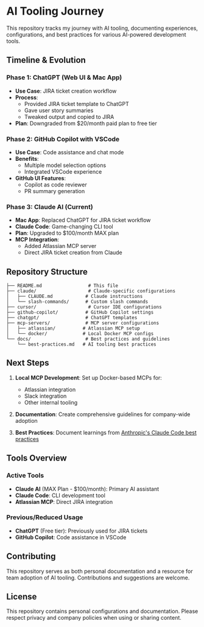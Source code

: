 # AI Tooling Journey

This repository tracks my journey with AI tooling, documenting experiences, configurations, and best practices for various AI-powered development tools.

## Timeline & Evolution

### Phase 1: ChatGPT (Web UI & Mac App)
- **Use Case**: JIRA ticket creation workflow
- **Process**: 
  - Provided JIRA ticket template to ChatGPT
  - Gave user story summaries
  - Tweaked output and copied to JIRA
- **Plan**: Downgraded from $20/month paid plan to free tier

### Phase 2: GitHub Copilot with VSCode
- **Use Case**: Code assistance and chat mode
- **Benefits**: 
  - Multiple model selection options
  - Integrated VSCode experience
- **GitHub UI Features**:
  - Copilot as code reviewer
  - PR summary generation

### Phase 3: Claude AI (Current)
- **Mac App**: Replaced ChatGPT for JIRA ticket workflow
- **Claude Code**: Game-changing CLI tool
- **Plan**: Upgraded to $100/month MAX plan
- **MCP Integration**: 
  - Added Atlassian MCP server
  - Direct JIRA ticket creation from Claude

## Repository Structure

```
├── README.md                 # This file
├── claude/                   # Claude-specific configurations
│   ├── CLAUDE.md            # Claude instructions
│   └── slash-commands/      # Custom slash commands
├── cursor/                   # Cursor IDE configurations
├── github-copilot/          # GitHub Copilot settings
├── chatgpt/                 # ChatGPT templates
├── mcp-servers/             # MCP server configurations
│   ├── atlassian/          # Atlassian MCP setup
│   └── docker/             # Local Docker MCP configs
└── docs/                    # Best practices and guidelines
    └── best-practices.md   # AI tooling best practices
```

## Next Steps

1. **Local MCP Development**: Set up Docker-based MCPs for:
   - Atlassian integration
   - Slack integration
   - Other internal tooling

2. **Documentation**: Create comprehensive guidelines for company-wide adoption

3. **Best Practices**: Document learnings from [Anthropic's Claude Code best practices](https://www.anthropic.com/engineering/claude-code-best-practices)

## Tools Overview

### Active Tools
- **Claude AI** (MAX Plan - $100/month): Primary AI assistant
- **Claude Code**: CLI development tool
- **Atlassian MCP**: Direct JIRA integration

### Previous/Reduced Usage
- **ChatGPT** (Free tier): Previously used for JIRA tickets
- **GitHub Copilot**: Code assistance in VSCode

## Contributing

This repository serves as both personal documentation and a resource for team adoption of AI tooling. Contributions and suggestions are welcome.

## License

This repository contains personal configurations and documentation. Please respect privacy and company policies when using or sharing content.